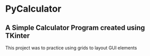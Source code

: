 # PyCalculator
## A Simple Calculator Program created using TKinter
This project was to practice using grids to layout GUI elements
